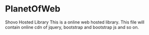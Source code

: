 # PlanetOfWeb
Shovo Hosted Library
This is a online web hosted library.
This file will contain online cdn of jquery, bootstrap and bootstrap js and so on.
